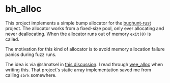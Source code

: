 # bh_alloc

This project implements a simple bump allocator for the
[bughunt-rust](https://github.com/blt/bughunt-rust/) project. The allocator
works from a fixed-size pool, only ever allocating and never deallocating. When
the allocator runs out of memory `exit(0)` is called.

The motivation for this kind of allocator is to avoid memory allocation failure
panics during fuzz runs.

The idea is via @shnatsel in [this
discussion](https://www.reddit.com/r/rust/comments/9mhfml/hunting_for_bugs_in_rust/e7f2c50/). I
read through [wee_alloc](https://github.com/rustwasm/wee_alloc/) when writing
this. That project's static array implementation saved me from calling `sbrk`
somewhere.
